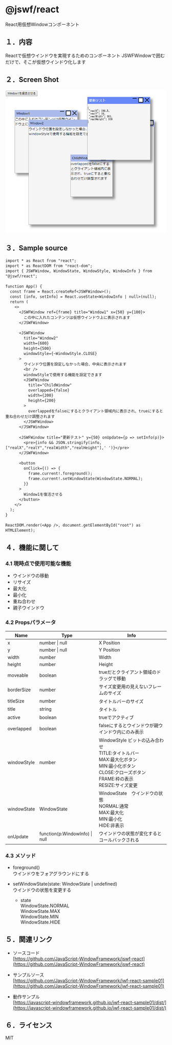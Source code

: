 # @jswf/react

React用仮想Windowコンポーネント

## １．内容

Reactで仮想ウインドウを実現するためのコンポーネント
JSWFWindowで囲むだけで、そこが仮想ウインドウ化します

## ２．Screen Shot

![ScreenShot](https://raw.githubusercontent.com/JavaScript-WindowFramework/jwf-react-sample01/ScreenShot/ScreenShot.png)

## ３．Sample source

```index.tsx
import * as React from "react";
import * as ReactDOM from "react-dom";
import { JSWFWindow, WindowState, WindowStyle, WindowInfo } from "@jswf/react";

function App() {
  const frame = React.createRef<JSWFWindow>();
  const [info, setInfo] = React.useState<WindowInfo | null>(null);
  return (
    <>
      <JSWFWindow ref={frame} title="Window1" x={50} y={100}>
        この中に入れたコンテンツは仮想ウインドウ上に表示されます
      </JSWFWindow>

      <JSWFWindow
        title="Window2"
        width={600}
        height={500}
        windowStyle={~WindowStyle.CLOSE}
      >
        ウインドウ位置を設定しなかった場合、中央に表示されます
        <br />
        windowStyleで使用する機能を設定できます
        <JSWFWindow
          title="ChildWindow"
          overlapped={false}
          width={200}
          height={200}
        >
          overlappedをfalseにするとクライアント領域内に表示され、trueにすると重ね合わせだけ調整されます
        </JSWFWindow>
      </JSWFWindow>

      <JSWFWindow title="更新テスト" y={50} onUpdate={p => setInfo(p)}>
        <pre>{info && JSON.stringify(info,["realX","realY","realWidth","realHeight"],' ')}</pre>
      </JSWFWindow>

      <button
        onClick={() => {
          frame.current!.foreground();
          frame.current!.setWindowState(WindowState.NORMAL);
        }}
      >
        Window1を復活させる
      </button>
    </>
  );
}

ReactDOM.render(<App />, document.getElementById("root") as HTMLElement);
```

## ４．機能に関して

### 4.1 現時点で使用可能な機能

- ウインドウの移動
- リサイズ
- 最大化
- 最小化
- 重ね合わせ
- 親子ウインドウ

### 4.2 Propsパラメータ

| Name        | Type               | Info                                                       |
| ----------- | ------------------ | ---------------------------------------------------------- |
| x           | number &#124; null | X Position                                                 |
| y           | number &#124; null | Y Position                                                 |
| width       | number             | Width                                                      |
| height      | number             | Height                                                     |
| moveable    | boolean            | trueだとクライアント領域のドラッグで移動                      |
| borderSize  | number             | サイズ変更用の見えないフレームのサイズ                        |
| titleSize   | number             | タイトルバーのサイズ                                         |
| title       | string             | タイトル                                                    |
| active      | boolean            | trueでアクティブ                                            |
| overlapped  | boolean            | falseにするとウインドウが親ウインドウ内にのみ表示              |
| windowStyle | number             | WindowStyle ビットの込み合わせ <br> TITLE:タイトルバー<br> MAX:最大化ボタン<br> MIN:最小化ボタン<br> CLOSE:クローズボタン<br> FRAME:枠の表示<br> RESIZE:サイズ変更<br> |
| windowState | WindowState                    | WindowState　ウインドウの状態<br>  NORMAL:通常<br> MAX:最大化<br> MIN:最小化<br> HIDE:非表示<br> |
| onUpdate    | function(p:WindowInfo)  &#124; null | ウインドウの状態が変化するとコールバックされる |

### 4.3 メソッド

- foreground()  
ウインドウをフォアグラウンドにする

- setWindowState(state: WindowState | undefined)  
ウインドウの状態を変更する  
  - state  
WindowState.NORMAL  
WindowState.MAX  
WindowState.MIN  
WindowState.HIDE  

## ５．関連リンク

- ソースコード  
[https://github.com/JavaScript-WindowFramework/jswf-react](https://github.com/JavaScript-WindowFramework/jswf-react)

- サンプルソース  
[https://github.com/JavaScript-WindowFramework/jwf-react-sample01](https://github.com/JavaScript-WindowFramework/jwf-react-sample01)

- 動作サンプル  
[https://javascript-windowframework.github.io/jwf-react-sample01/dist/](https://javascript-windowframework.github.io/jwf-react-sample01/dist/)

## ６．ライセンス

MIT
